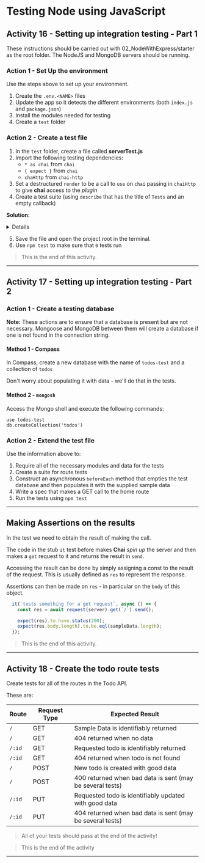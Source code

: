 # Testing Node using JavaScript

## Activity 16 - Setting up integration testing - Part 1

These instructions should be carried out with 02_NodeWithExpress/starter as the root folder.
The NodeJS and MongoDB servers should be running.

### Action 1 - Set Up the environment

Use the steps above to set up your environment.

1. Create the `.env.<NAME>` files
2. Update the app so it detects the different environments (both `index.js` and `package.json`)
3. Install the modules needed for testing
4. Create a `test` folder

### Action 2 - Create a test file

1. In the `test` folder, create a file called **serverTest.js**
2. Import the following testing dependencies:
   - `* as chai` from `chai`
   - `{ expect }` from `chai`
   - `chaHttp` from `chai-http`
3. Set a destructured `render` to be a call to `use` on `chai` passing in `chaiHttp` to give **chai** access to the *plugin*
4. Create a test suite (using `describe` that has the title of `Tests` and an empty callback)

**Solution:**
<details>

```js
import * as chai from 'chai';
import { expect } from 'chai';
import chaiHttp from 'chai-http';

const { request } = chai.use(chaiHttp);

describe(`Tests`, () => {});
```

</details>

5. Save the file and open the project root in the terminal.
6. Use `npm test` to make sure that `0` tests run

>This is the end of this activity.

---

## Activity 17 - Setting up integration testing - Part 2

### Action 1 - Create a testing database

**Note:** These actions are to ensure that a database is present but are not necessary.  Mongoose and MongoDB between them will create a database if one is not found in the connection string.

#### Method 1 - Compass

In Compass, create a new database with the name of `todos-test` and a collection of `todos`

Don't worry about populating it with data - we'll do that in the tests.

#### Method 2 - `mongosh`

Access the Mongo shell and execute the following commands:

```mongosh
use todos-test
db.createCollection('todos')
```

### Action 2 - Extend the test file

Use the information above to:

1. Require all of the necessary modules and data for the tests
2. Create a suite for route tests
3. Construct an asynchronous `beforeEach` method that empties the test database and then populates it with the supplied sample data
4. Write a spec that makes a GET call to the home route
5. Run the tests using `npm test`

---

## Making Assertions on the results

In the test we need to obtain the result of making the call.

The code in the stub `it` test before makes **Chai** *spin up* the server and then makes a `get` request to it and returns the result in `send`.

Accessing the result can be done by simply assigning a const to the result of the request. This is usually defined as `res` to represent the response.

Assertions can then be made on `res` - in particular on the `body` of this object.

```js
  it(`tests something for a get request`, async () => {
    const res = await request(server).get(`/`).send();

    expect(res).to.have.status(200);
    expect(res.body.length).to.be.eql(sampleData.length);
  });
```

>This is the end of this activity.

---

## Activity 18 - Create the todo route tests

Create tests for all of the routes in the Todo API.

These are:

| Route  | Request Type | Expected Result                                           |
| ------ | ------------ | --------------------------------------------------------- |
| `/`    | GET          | Sample Data is identifiably returned                      |
| `/`    | GET          | 404 returned when no data                                 |
| `/:id` | GET          | Requested todo is identifiably returned                   |
| `/:id` | GET          | 404 returned when todo is not found                       |
| `/`    | POST         | New todo is created with good data                        |
| `/`    | POST         | 400 returned when bad data is sent (may be several tests) |
| `/:id` | PUT          | Requested todo is identifiably updated with good data     |
| `/:id` | PUT          | 404 returned when bad data is sent (may be several tests) |

>All of your tests should pass at the end of the activity!

>This is the end of the activity

---
